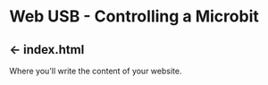 # Web USB - Controlling a Microbit


## ← index.html

Where you'll write the content of your website. 



